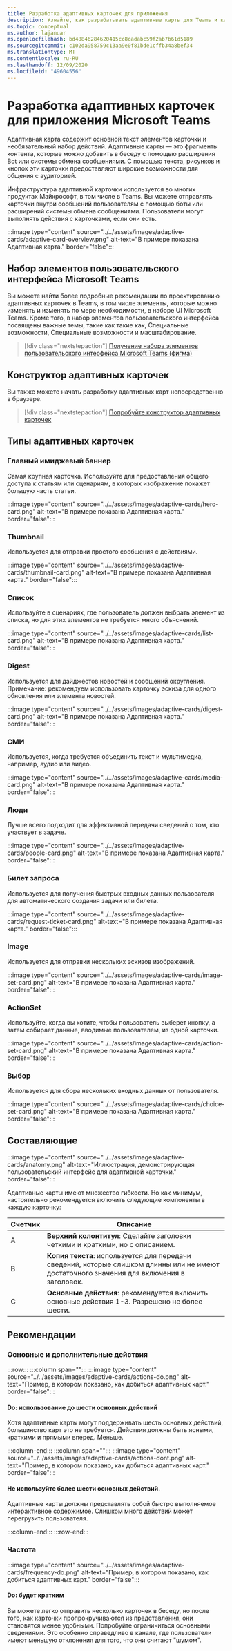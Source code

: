 ```yaml
---
title: Разработка адаптивных карточек для приложения
description: Узнайте, как разрабатывать адаптивные карты для Teams и как получить набор пользовательских интерфейсов Microsoft Teams.
ms.topic: conceptual
ms.author: lajanuar
ms.openlocfilehash: bd48846284620415cc8cadabc59f2ab7b61d5189
ms.sourcegitcommit: c102da958759c13aa9e0f81bde1cffb34a8bef34
ms.translationtype: MT
ms.contentlocale: ru-RU
ms.lasthandoff: 12/09/2020
ms.locfileid: "49604556"
---
```

# <a name="designing-adaptive-cards-for-your-microsoft-teams-app"></a>Разработка адаптивных карточек для приложения Microsoft Teams

Адаптивная карта содержит основной текст элементов карточки и необязательный набор действий. Адаптивные карты — это фрагменты контента, которые можно добавить в беседу с помощью расширения Bot или системы обмена сообщениями. С помощью текста, рисунков и кнопок эти карточки предоставляют широкие возможности для общения с аудиторией.

Инфраструктура адаптивной карточки используется во многих продуктах Майкрософт, в том числе в Teams. Вы можете отправлять карточки внутри сообщений пользователям с помощью боты или расширений системы обмена сообщениями. Пользователи могут выполнять действия с карточками, если они есть.

:::image type="content" source="../../assets/images/adaptive-cards/adaptive-card-overview.png" alt-text="В примере показана Адаптивная карта." border="false":::

## <a name="microsoft-teams-ui-kit"></a>Набор элементов пользовательского интерфейса Microsoft Teams

Вы можете найти более подробные рекомендации по проектированию адаптивных карточек в Teams, в том числе элементы, которые можно изменять и изменять по мере необходимости, в наборе UI Microsoft Teams. Кроме того, в набор элементов пользовательского интерфейса посвящены важные темы, такие как такие как, Специальные возможности, Специальные возможности и масштабирование.

> [!div class="nextstepaction"]
> [Получение набора элементов пользовательского интерфейса Microsoft Teams (фигма)](https://www.figma.com/community/file/916836509871353159)

## <a name="adaptive-cards-designer"></a>Конструктор адаптивных карточек

Вы также можете начать разработку адаптивных карт непосредственно в браузере.

> [!div class="nextstepaction"]
> [Попробуйте конструктор адаптивных карточек](https://adaptivecards.io/designer/)

## <a name="types-of-adaptive-cards"></a>Типы адаптивных карточек

### <a name="hero"></a>Главный имиджевый баннер

Самая крупная карточка. Используйте для предоставления общего доступа к статьям или сценариям, в которых изображение покажет большую часть статьи.

:::image type="content" source="../../assets/images/adaptive-cards/hero-card.png" alt-text="В примере показана Адаптивная карта." border="false":::

### <a name="thumbnail"></a>Thumbnail

Используется для отправки простого сообщения с действиями.

:::image type="content" source="../../assets/images/adaptive-cards/thumbnail-card.png" alt-text="В примере показана Адаптивная карта." border="false":::

### <a name="list"></a>Список

Используйте в сценариях, где пользователь должен выбрать элемент из списка, но для этих элементов не требуется много объяснений.

:::image type="content" source="../../assets/images/adaptive-cards/list-card.png" alt-text="В примере показана Адаптивная карта." border="false":::

### <a name="digest"></a>Digest

Используется для дайджестов новостей и сообщений округления. Примечание: рекомендуем использовать карточку эскиза для одного обновления или элемента новостей.

:::image type="content" source="../../assets/images/adaptive-cards/digest-card.png" alt-text="В примере показана Адаптивная карта." border="false":::

### <a name="media"></a>СМИ

Используется, когда требуется объединить текст и мультимедиа, например, аудио или видео.

:::image type="content" source="../../assets/images/adaptive-cards/media-card.png" alt-text="В примере показана Адаптивная карта." border="false":::

### <a name="people"></a>Люди

Лучше всего подходит для эффективной передачи сведений о том, кто участвует в задаче.

:::image type="content" source="../../assets/images/adaptive-cards/people-card.png" alt-text="В примере показана Адаптивная карта." border="false":::

### <a name="request-ticket"></a>Билет запроса

Используется для получения быстрых входных данных пользователя для автоматического создания задачи или билета.

:::image type="content" source="../../assets/images/adaptive-cards/request-ticket-card.png" alt-text="В примере показана Адаптивная карта." border="false":::

### <a name="imageset"></a>Image

Используется для отправки нескольких эскизов изображений.

:::image type="content" source="../../assets/images/adaptive-cards/image-set-card.png" alt-text="В примере показана Адаптивная карта." border="false":::

### <a name="actionset"></a>ActionSet

Используйте, когда вы хотите, чтобы пользователь выберет кнопку, а затем собирает данные, вводимые пользователем, из одной карточки.

:::image type="content" source="../../assets/images/adaptive-cards/action-set-card.png" alt-text="В примере показана Адаптивная карта." border="false":::

### <a name="choiceset"></a>Выбор

Используется для сбора нескольких входных данных от пользователя.

:::image type="content" source="../../assets/images/adaptive-cards/choice-set-card.png" alt-text="В примере показана Адаптивная карта." border="false":::

## <a name="anatomy"></a>Составляющие

:::image type="content" source="../../assets/images/adaptive-cards/anatomy.png" alt-text="Иллюстрация, демонстрирующая пользовательский интерфейс для адаптивной карточки." border="false":::

Адаптивные карты имеют множество гибкости. Но как минимум, настоятельно рекомендуется включить следующие компоненты в каждую карточку:

|Счетчик|Описание|
|----------|-----------|
|A|**Верхний колонтитул**: Сделайте заголовки четкими и краткими, но с описанием.|
|B|**Копия текста**: используется для передачи сведений, которые слишком длинны или не имеют достаточного значения для включения в заголовок.|
|C|**Основные действия**: рекомендуется включить основные действия 1-3. Разрешено не более шести.|

## <a name="best-practices"></a>Рекомендации

### <a name="primary-and-secondary-actions"></a>Основные и дополнительные действия

:::row:::
   :::column span="":::
:::image type="content" source="../../assets/images/adaptive-cards/actions-do.png" alt-text="Пример, в котором показано, как добиться адаптивных карт." border="false":::

#### <a name="do-use-up-to-six-primary-actions"></a>Do: использование до шести основных действий

Хотя адаптивные карты могут поддерживать шесть основных действий, большинство карт это не требуется. Действия должны быть ясными, краткими и прямыми вперед. Меньше.

   :::column-end:::
   :::column span="":::
:::image type="content" source="../../assets/images/adaptive-cards/actions-dont.png" alt-text="Пример, в котором показано, как добиться адаптивных карт." border="false":::

#### <a name="dont-use-more-than-six-primary-actions"></a>Не используйте более шести основных действий.

Адаптивные карты должны представлять собой быстро выполняемое интерактивное содержимое. Слишком много действий может перегрузить пользователя.

   :::column-end:::
:::row-end:::

### <a name="frequency"></a>Частота

:::image type="content" source="../../assets/images/adaptive-cards/frequency-do.png" alt-text="Пример, в котором показано, как добиться адаптивных карт." border="false":::

#### <a name="do-be-concise"></a>Do: будет кратким

Вы можете легко отправить несколько карточек в беседу, но после того, как карточки пропрокручиваются из представления, они становятся менее удобными. Попробуйте ограничиться основными сведениями. Это особенно справедливо в канале, где пользователи имеют меньшую отклонения для того, что они считают "шумом".
